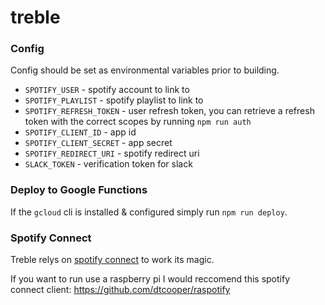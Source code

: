 # treble

### Config  
Config should be set as environmental variables prior to building.
* `SPOTIFY_USER` - spotify account to link to
* `SPOTIFY_PLAYLIST` - spotify playlist to link to
* `SPOTIFY_REFRESH_TOKEN` - user refresh token, you can retrieve a refresh token with the correct scopes by running `npm run auth`
* `SPOTIFY_CLIENT_ID` - app id
* `SPOTIFY_CLIENT_SECRET` - app secret
* `SPOTIFY_REDIRECT_URI` - spotify redirect uri
* `SLACK_TOKEN` - verification token for slack

### Deploy to Google Functions 
If the `gcloud` cli is installed & configured simply run `npm run deploy`.

### Spotify Connect
Treble relys on [spotify connect](https://www.spotify.com/us/connect/) to work its magic.

If you want to run use a raspberry pi I would reccomend this spotify connect client: https://github.com/dtcooper/raspotify